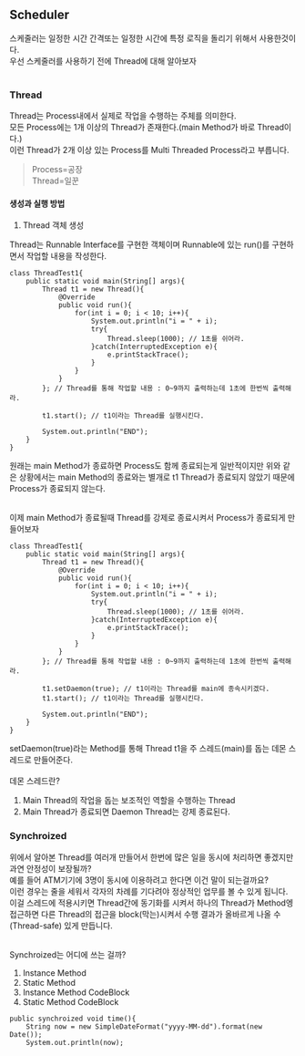 ## Scheduler
스케줄러는 일정한 시간 간격또는 일정한 시간에 특정 로직을 돌리기 위해서 사용한것이다.<br>
우선 스케줄러를 사용하기 전에 Thread에 대해 알아보자<br><br>

### Thread
Thread는 Process내에서 실제로 작업을 수행하는 주체를 의미한다.<br>
모든 Process에는 1개 이상의 Thread가 존재한다.(main Method가 바로 Thread이다.)<br>
이런 Thread가 2개 이상 있는 Process를 Multi Threaded Process라고 부릅니다.<br>
> Process=공장<br>
> Thread=일꾼

#### 생성과 실행 방법
1. Thread 객체 생성

Thread는 Runnable Interface를 구현한 객체이며 Runnable에 있는 run()를 구현하면서 작업할 내용을 작성한다.
```
class ThreadTest1{
    public static void main(String[] args){
        Thread t1 = new Thread(){
            @Override
            public void run(){
                for(int i = 0; i < 10; i++){
                    System.out.println("i = " + i);
                    try{
                        Thread.sleep(1000); // 1초를 쉬어라.
                    }catch(InterruptedException e){
                        e.printStackTrace();
                    }
                }
            }
        }; // Thread를 통해 작업할 내용 : 0~9까지 출력하는데 1초에 한번씩 출력해라.
    
        t1.start(); // t1이라는 Thread를 실행시킨다.
    
        System.out.println("END");
    }
}
```
원래는 main Method가 종료하면 Process도 함께 종료되는게 일반적이지만 위와 같은 상황에서는 main Method의 종료와는 별개로 t1 Thread가 종료되지 않았기 때문에 Process가 종료되지 않는다.<br><br>

이제 main Method가 종료될때 Thread를 강제로 종료시켜서 Process가 종료되게 만들어보자
```
class ThreadTest1{
    public static void main(String[] args){
        Thread t1 = new Thread(){
            @Override
            public void run(){
                for(int i = 0; i < 10; i++){
                    System.out.println("i = " + i);
                    try{
                        Thread.sleep(1000); // 1초를 쉬어라.
                    }catch(InterruptedException e){
                        e.printStackTrace();
                    }
                }
            }
        }; // Thread를 통해 작업할 내용 : 0~9까지 출력하는데 1초에 한번씩 출력해라.
        
        t1.setDaemon(true); // t1이라는 Thread를 main에 종속시키겠다.
        t1.start(); // t1이라는 Thread를 실행시킨다.
    
        System.out.println("END");
    }
}
```
setDaemon(true)라는 Method를 통해 Thread t1을 주 스레드(main)를 돕는 데몬 스레드로 만들어준다.<br><br>
데몬 스레드란?
1. Main Thread의 작업을 돕는 보조적인 역할을 수행하는 Thread
2. Main Thread가 종료되면 Daemon Thread는 강제 종료된다.

### Synchroized
위에서 알아본 Thread를 여러개 만들어서 한번에 많은 일을 동시에 처리하면 좋겠지만 과연 안정성이 보장될까?<br>
예를 들어 ATM기기에 3명이 동시에 이용하려고 한다면 이건 말이 되는걸까요?<br>
이런 경우는 줄을 세워서 각자의 차례를 기다려야 정상적인 업무를 볼 수 있게 됩니다.<br>
이걸 스레드에 적용시키면 Thread간에 동기화를 시켜서 하나의 Thread가 Method엥 접근하면 다른 Thread의 접근을 block(막는)시켜서 수행 결과가 올바르게 나올 수(Thread-safe) 있게 만듭니다.<br><br>

Synchroized는 어디에 쓰는 걸까?
1. Instance Method
2. Static Method
3. Instance Method CodeBlock
4. Static Method CodeBlock

```
public synchroized void time(){
    String now = new SimpleDateFormat("yyyy-MM-dd").format(new Date());
    System.out.println(now);
```
